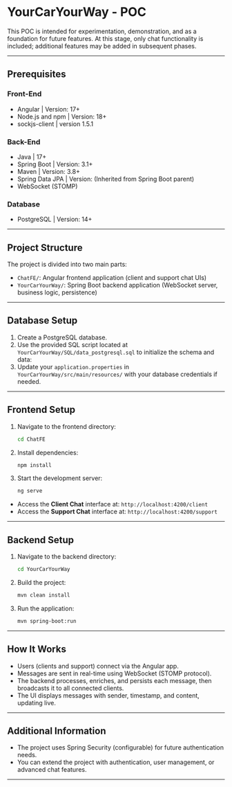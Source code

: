# YourCarYourWay - POC

This POC is intended for experimentation, demonstration, and as a foundation for future features. At this stage, only chat functionality is included; additional features may be added in subsequent phases.

---

## Prerequisites

### Front-End
- Angular | Version: 17+
- Node.js and npm | Version: 18+
- sockjs-client | version 1.5.1

### Back-End
- Java | 17+
- Spring Boot | Version: 3.1+
- Maven | Version: 3.8+
- Spring Data JPA | Version: (Inherited from Spring Boot parent)
- WebSocket (STOMP)

### Database
- PostgreSQL | Version: 14+

---

## Project Structure

The project is divided into two main parts:
- `ChatFE/`: Angular frontend application (client and support chat UIs)
- `YourCarYourWay/`: Spring Boot backend application (WebSocket server, business logic, persistence)

---

## Database Setup

1. Create a PostgreSQL database.
2. Use the provided SQL script located at `YourCarYourWay/SQL/data_postgresql.sql` to initialize the schema and data:
3. Update your `application.properties` in `YourCarYourWay/src/main/resources/` with your database credentials if needed.

---

## Frontend Setup

1. Navigate to the frontend directory:
   ```bash
   cd ChatFE
   ```
2. Install dependencies:
   ```bash
   npm install
   ```
3. Start the development server:
   ```bash
   ng serve
   ```

- Access the **Client Chat** interface at: `http://localhost:4200/client`
- Access the **Support Chat** interface at: `http://localhost:4200/support`

---

## Backend Setup

1. Navigate to the backend directory:
   ```bash
   cd YourCarYourWay
   ```
2. Build the project:
   ```bash
   mvn clean install
   ```
3. Run the application:
   ```bash
   mvn spring-boot:run
   ```
---

## How It Works

- Users (clients and support) connect via the Angular app.
- Messages are sent in real-time using WebSocket (STOMP protocol).
- The backend processes, enriches, and persists each message, then broadcasts it to all connected clients.
- The UI displays messages with sender, timestamp, and content, updating live.

---


## Additional Information

- The project uses Spring Security (configurable) for future authentication needs.
- You can extend the project with authentication, user management, or advanced chat features.

---
